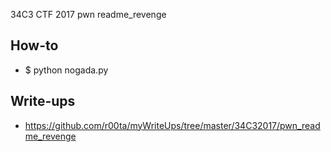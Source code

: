 34C3 CTF 2017 pwn readme_revenge

## How-to

* $ python nogada.py

## Write-ups

* https://github.com/r00ta/myWriteUps/tree/master/34C32017/pwn_readme_revenge
